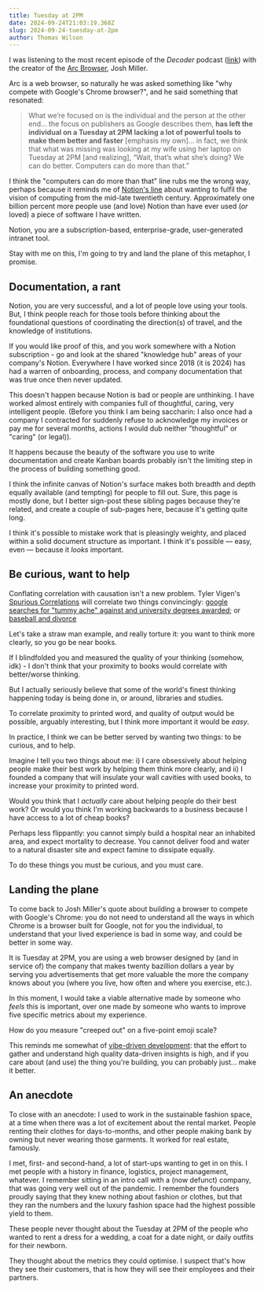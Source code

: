 ```yaml
---
title: Tuesday at 2PM
date: 2024-09-24T21:03:19.368Z
slug: 2024-09-24-tuesday-at-2pm
author: Thomas Wilson
---
```

I was listening to the most recent episode of the *Decoder* podcast ([link](https://www.theverge.com/24247369/the-browser-company-ceo-josh-miller-arc-google-chrome-ai-search-web-decoder-interview)) with the creator of the [Arc Browser](https://arc.net/), Josh Miller. 

Arc is a web browser, so naturally he was asked something like "why compete with Google's Chrome browser?", and he said something that resonated: 

> What we’re focused on is the individual and the person at the other end… the focus on publishers as Google describes them, **has left the individual on a Tuesday at 2PM lacking a lot of powerful tools to make them better and faster** [emphasis my own]… in fact, we think that what was missing was looking at my wife using her laptop on Tuesday at 2PM [and realizing], “Wait, that’s what she’s doing? We can do better. Computers can do more than that.” 

I think the "computers can do more than that" line rubs me the wrong way, perhaps because it reminds me of [Notion's line](https://www.notion.so/about) about wanting to fulfil the vision of computing from the mid-late twentieth century.   Approximately one billion percent more people use (and love) Notion than have ever used (*or* loved) a piece of software I have written. 

Notion, you are a subscription-based, enterprise-grade, user-generated intranet tool.  

Stay with me on this, I'm going to try and land the plane of this metaphor,  I promise. 

## Documentation, a rant

Notion, you are very successful, and a lot of people love using your tools.  But, I think people reach for those tools before thinking about the foundational questions of coordinating the direction(s) of travel, and the knowledge of institutions.  

If you would like proof of this, and you work somewhere with a Notion subscription - go and look at the shared "knowledge hub" areas of your company's Notion.  Everywhere I have worked since 2018 (it is 2024) has had a warren of onboarding, process, and company documentation that was true once then never updated.  

This doesn't happen because Notion is bad or people are unthinking.   I have worked almost entirely with companies full of thoughtful, caring, very intelligent people.  (Before you think I am being saccharin: I also once had a company I contracted for suddenly refuse to acknowledge my invoices or pay me for several months, actions I would dub neither "thoughtful" or "caring" (or legal)).  

It happens because the beauty of the software you use to write documentation and create Kanban boards probably isn't the limiting step in the process of building something good.

I think the infinite canvas of Notion's surface makes both breadth and depth equally available (and tempting) for people to fill out.  Sure, this page is mostly done, but I better sign-post these sibling pages because they're related, and create a couple of sub-pages here, because it's getting quite long. 

I think it's possible to mistake work that is pleasingly weighty, and placed within a solid document structure as important.  I think it's possible — easy, even — because it *looks* important.

## Be curious, want to help

Conflating correlation with causation isn't a new problem.  Tyler Vigen's [Spurious Correlations](https://www.tylervigen.com/spurious-correlations) will correlate  two things convincingly: [google searches for "tummy ache" against and university degrees awarded](https://www.tylervigen.com/spurious/correlation/1472_associates-degrees-awarded-in-parks-recreation-leisure-fitness-and-kinesiology_correlates-with_google-searches-for-tummy-ache); or [baseball and divorce](https://www.tylervigen.com/spurious/correlation/1173_total-runs-scored-by-chicago-cubs-team-in-national-league-central-and-east-division_correlates-with_the-divorce-rate-in-connecticut) 

Let's take a straw man example, and really torture it: you want to think more clearly, so you go be near books.

If I blindfolded you and measured the quality of your thinking (somehow, idk) - I don't think that your proximity to books would correlate with better/worse thinking.

But I actually seriously believe that some of the world's finest thinking happening today is being done in, or around, libraries and studies.

To correlate proximity to printed word, and quality of output would be possible, arguably interesting, but I think more important it would be *easy*.

In practice, I think we can be better served by wanting two things: to be curious, and to help.

Imagine I tell you two things about me: i) I care obsessively about helping people make their best work by helping them think more clearly, and ii) I founded a company that will insulate your wall cavities with used books, to increase your proximity to printed word.

Would you think that I *actually* care about helping people do their best work?  Or would you think I'm working backwards to a business because I have access to a lot of cheap books?

Perhaps less flippantly: you cannot simply build a hospital near an inhabited area, and expect mortality to decrease.  You cannot deliver food and water to a natural disaster site and expect famine to dissipate equally.

To do these things you must be curious, and you must care.

## Landing the plane 

To come back to Josh Miller's quote about building a browser to compete with Google's Chrome: you do not need to understand all the ways in which Chrome is a browser built for Google, not for you the individual, to understand that your lived experience is bad in some way, and could be better in some way.

It is Tuesday at 2PM, you are using a web browser designed by (and in service of) the company that makes twenty bazillion dollars a year by serving you advertisements that get more valuable the more the company knows about you (where you live, how often and where you exercise, etc.).

In this moment, I would take a viable alternative made by someone who *feels* this is important, over one made by someone who wants to improve five specific metrics about my experience.  

How do you measure "creeped out" on a five-point emoji scale?

This reminds me somewhat of [vibe-driven development](https://robinrendle.com/notes/vibe-driven-development/): that the effort to gather and understand high quality data-driven insights is high, and if you care about (and use) the thing you're building, you can probably just… make it better.

## An anecdote 

To close with an anecdote: I used to work in the sustainable fashion space, at a time when there was a lot of excitement about the rental market.  People renting their clothes for days-to-months, and other people making bank by owning but never wearing those garments.  It worked for real estate, famously.  

I met, first- and second-hand, a lot of start-ups wanting to get in on this.  I met people with a history in finance, logistics, project management, whatever.  I remember sitting in an intro call with a (now defunct) company, that was going very well out of the pandemic.  I remember the founders proudly saying that they knew nothing about fashion or clothes, but that they ran the numbers and the luxury fashion space had the highest possible yield to them.  

These people never thought about the Tuesday at 2PM of the people who wanted to rent a dress for a wedding, a coat for a date night, or daily outfits for their newborn.

They thought about the metrics they could optimise.  I suspect that's how they see their customers, that is how they will see their employees and their partners.  
